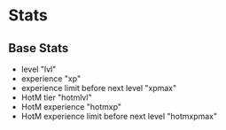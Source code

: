 # Stats
## Base Stats
- level "lvl"
- experience "xp"
- experience limit before next level "xpmax"
- HotM tier "hotmlvl"
- HotM experience "hotmxp"
- HotM experience limit before next level "hotmxpmax"
